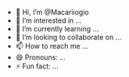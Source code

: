 - 👋 Hi, I’m @Macariiogio
- 👀 I’m interested in ...
- 🌱 I’m currently learning ...
- 💞️ I’m looking to collaborate on ...
- 📫 How to reach me ...
- 😄 Pronouns: ...
- ⚡ Fun fact: ...

<!---
Macariiogio/Macariiogio is a ✨ special ✨ repository because its `README.md` (this file) appears on your GitHub profile.
You can click the Preview link to take a look at your changes.
--->
